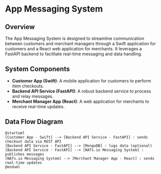 # App Messaging System

## Overview
The App Messaging System is designed to streamline communication between customers and merchant managers through a Swift application for customers and a React web application for merchants. It leverages a FastAPI backend to facilitate real-time messaging and data handling.

## System Components
- **Customer App (Swift)**: A mobile application for customers to perform item checkouts.
- **Backend API Service (FastAPI)**: A robust backend service to process and relay messages.
- **Merchant Manager App (React)**: A web application for merchants to receive real-time updates.

## Data Flow Diagram
```plantuml
@startuml
[Customer App - Swift] --> [Backend API Service - FastAPI] : sends checkout data via REST API
[Backend API Service - FastAPI] --> [MongoDB] : logs data (optional)
[Backend API Service - FastAPI] --> [NATs.io Messaging System] : publishes messages
[NATs.io Messaging System] --> [Merchant Manager App - React] : sends real-time updates
@enduml
